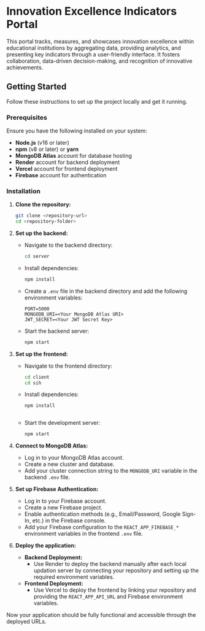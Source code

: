 # Innovation Excellence Indicators Portal

This portal tracks, measures, and showcases innovation excellence within educational institutions by aggregating data, providing analytics, and presenting key indicators through a user-friendly interface. It fosters collaboration, data-driven decision-making, and recognition of innovative achievements.

## Getting Started

Follow these instructions to set up the project locally and get it running.

### Prerequisites

Ensure you have the following installed on your system:

- **Node.js** (v16 or later)
- **npm** (v8 or later) or **yarn**
- **MongoDB Atlas** account for database hosting
- **Render** account for backend deployment
- **Vercel** account for frontend deployment
- **Firebase** account for authentication

### Installation

1. **Clone the repository:**
   ```bash
   git clone <repository-url>
   cd <repository-folder>
   ```

2. **Set up the backend:**
   - Navigate to the backend directory:
     ```bash
     cd server
     ```
   - Install dependencies:
     ```bash
     npm install
     ```
   - Create a `.env` file in the backend directory and add the following environment variables:
     ```env
     PORT=5000
     MONGODB_URI=<Your MongoDB Atlas URI>
     JWT_SECRET=<Your JWT Secret Key>
     ```
   - Start the backend server:
     ```bash
     npm start
     ```

3. **Set up the frontend:**
   - Navigate to the frontend directory:
     ```bash
     cd client
     cd sih
     ```
   - Install dependencies:
     ```bash
     npm install
     ```
     ```
   - Start the development server:
     ```bash
     npm start
     ```

4. **Connect to MongoDB Atlas:**
   - Log in to your MongoDB Atlas account.
   - Create a new cluster and database.
   - Add your cluster connection string to the `MONGODB_URI` variable in the backend `.env` file.

5. **Set up Firebase Authentication:**
   - Log in to your Firebase account.
   - Create a new Firebase project.
   - Enable authentication methods (e.g., Email/Password, Google Sign-In, etc.) in the Firebase console.
   - Add your Firebase configuration to the `REACT_APP_FIREBASE_*` environment variables in the frontend `.env` file.

6. **Deploy the application:**
   - **Backend Deployment:**
     - Use Render to deploy the backend manually after each local updation server by connecting your repository and setting up the required environment variables.
   - **Frontend Deployment:**
     - Use Vercel to deploy the frontend by linking your repository and providing the `REACT_APP_API_URL` and Firebase environment variables.

Now your application should be fully functional and accessible through the deployed URLs.
